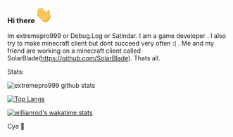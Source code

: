 ### Hi there<img src="https://github.com/Hot-Tutorials/Hot-Tutorials/blob/master/images/Hi.gif" width="40px" />

Im extremepro999 or Debug.Log or Satindar. I am a game developer . I also try to make minecraft client but dont succeed very often
:( . Me and my friend are working on a minecraft client called SolarBlade(https://github.com/SolarBlade). Thats all.

Stats:

![extremepro999 github stats](https://github-readme-stats.vercel.app/api?username=Satindar31&show_icons=true&title_color=f82371&icon_color=f8ca23&text_color=ffffff&bg_color=000000&border_color=ffffff)

[![Top Langs](https://github-readme-stats.vercel.app/api/top-langs/?username=Satindar31)](https://github.com/anuraghazra/github-readme-stats)

[![willianrod's wakatime stats](https://github-readme-stats.vercel.app/api/wakatime?username=DebugDotLog)](https://github.com/anuraghazra/github-readme-stats)

Cya 👋

